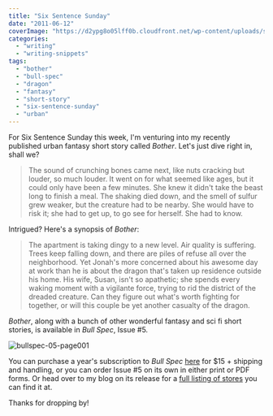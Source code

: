 ```yaml
---
title: "Six Sentence Sunday"
date: "2011-06-12"
coverImage: "https://d2ypg8o05lff0b.cloudfront.net/wp-content/uploads/sites/3/2011/04/bullspec-05-page001.jpg"
categories:
  - "writing"
  - "writing-snippets"
tags:
  - "bother"
  - "bull-spec"
  - "dragon"
  - "fantasy"
  - "short-story"
  - "six-sentence-sunday"
  - "urban"
---
```


For Six Sentence Sunday this week, I'm venturing into my recently published urban fantasy short story called _Bother_. Let's just dive right in, shall we?

> The sound of crunching bones came next, like nuts cracking but louder, so much louder. It went on for what seemed like ages, but it could only have been a few minutes. She knew it didn't take the beast long to finish a meal. The shaking died down, and the smell of sulfur grew weaker, but the creature had to be nearby. She would have to risk it; she had to get up, to go see for herself. She had to know.

Intrigued? Here's a synopsis of _Bother_:

> The apartment is taking dingy to a new level. Air quality is suffering. Trees keep falling down, and there are piles of refuse all over the neighborhood. Yet Jonah's more concerned about his awesome day at work than he is about the dragon that's taken up residence outside his home. His wife, Susan, isn't so apathetic; she spends every waking moment with a vigilante force, trying to rid the district of the dreaded creature. Can they figure out what's worth fighting for together, or will this couple be yet another casualty of the dragon.

_Bother_, along with a bunch of other wonderful fantasy and sci fi short stories, is available in _Bull Spec_, Issue #5.

![bullspec-05-page001](https://d2ypg8o05lff0b.cloudfront.net/wp-content/uploads/sites/3/2011/04/bullspec-05-page001.jpg)

You can purchase a year's subscription to _Bull Spec_ [here](http://www.bullspec.com/sub "Bull Spec Subscriptions") for $15 + shipping and handling, or you can order Issue #5 on its own in either print or PDF forms. Or head over to my blog on its release for a [full listing of stores](https://rebeccagomezfarrell.com/posts/2011-04-13-bull-spec-5-launch-and-nc-speculative-fiction-night/) you can find it at.

Thanks for dropping by!
